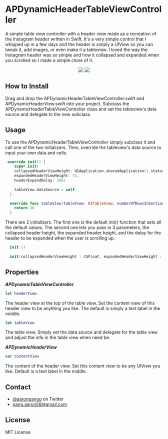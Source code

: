 # APDynamicHeaderTableViewController

A simple table view controller with a header view made as a recreation of the Instagram header written in Swift. It's a very simple control that I whipped up in a few days and the header is simply a UIView so you can tweak it, add images, or even make it a tableview. I loved the way the Instagram header was so simple and how it collapsed and expanded when you scrolled so I made a simple clone of it. 

<p align="center">
<img src="https://raw.github.com/aaronpang/APDynamicHeaderTableViewController/master/Gifs/one.gif"/>
<img src="https://raw.github.com/aaronpang/APDynamicHeaderTableViewController/master/Gifs/two.gif"/>
</p>

## How to Install ##

Drag and drop the APDynamicHeaderTableViewController.swift and APDynamicHeaderView.swift into your project. Subclass the APDynamicHeaderTableViewController class and set the tableview's data source and delegate to the new subclass.

## Usage ##

To use the APDynamicHeaderTableViewController simply subclass it and call one of the two initializers. Then, override the tableview's data source to input your own data and cells.

```swift
 override init() {
    super.init(
    collapsedHeaderViewHeight: UIApplication.sharedApplication().statusBarFrame.height,
    expandedHeaderViewHeight: 75,
    headerExpandDelay: 100)
    
    tableView.dataSource = self
  }

  override func tableView(tableView: UITableView, numberOfRowsInSection section: Int) -> Int {
    return 20
  }
```

There are 2 initializers. The first one is the default init() function that sets all the default values. The second one lets you pass in 3 parameters, the collapsed header height, the expanded header height, and the delay for the header to be expanded when the user is scrolling up.

```swift
  init ()
  
  init(collapsedHeaderViewHeight : CGFloat, expandedHeaderViewHeight : CGFloat, headerExpandDelay :CGFloat)
```

## Properties

***APDynamicTableViewController***

```swift
let headerView
```

The header view at the top of the table view. Set the content view of this header view to be anything you like. The default is simply a text label in the middle.

```swift
let tableView
```

The table view. Simply set the data source and delegate for the table view and adjust the info in the table view when need be.

***APDynamicHeaderView***

```swift
var contentView
```

The content of the header view. Set this content view to be any UIView you like. Default is a text label in the middle.

## Contact

* [@aaronpango](https://twitter.com/AaronPango) on Twitter
* <a href="mailTo:pang.aaron56@gmail.com">pang.aaron56@gmail.com</a>

## License

MIT License
